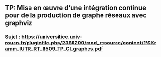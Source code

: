 ## TP: Mise en œuvre d’une intégration continue pour de la production de graphe réseaux avec graphviz
### Sujet : https://universitice.univ-rouen.fr/pluginfile.php/2385299/mod_resource/content/1/SKramm_IUTR_RT_R509_TP_CI_graphes.pdf 
